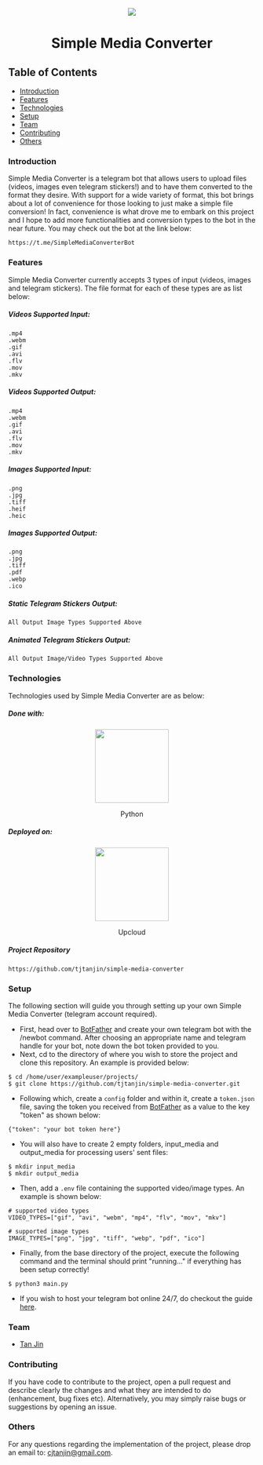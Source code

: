 <p align="center">
  <img src="https://i.imgur.com/risLKv1.jpg" />
  <h1 align="center">Simple Media Converter</h1>
</p>

## Table of Contents
* [Introduction](#introduction)
* [Features](#features)
* [Technologies](#technologies)
* [Setup](#setup)
* [Team](#team)
* [Contributing](#contributing)
* [Others](#others)

### Introduction
Simple Media Converter is a telegram bot that allows users to upload files (videos, images even telegram stickers!) and to have them converted to the format they desire. With support for a wide variety of format, this bot brings about a lot of convenience for those looking to just make a simple file conversion! In fact, convenience is what drove me to embark on this project and I hope to add more functionalities and conversion types to the bot in the near future. You may check out the bot at the link below:
```
https://t.me/SimpleMediaConverterBot
```

### Features
Simple Media Converter currently accepts 3 types of input (videos, images and telegram stickers). The file format for each of these types are as list below:
##### Videos Supported Input:
```
.mp4
.webm
.gif
.avi
.flv
.mov
.mkv
```
##### Videos Supported Output:
```
.mp4
.webm
.gif
.avi
.flv
.mov
.mkv
```
##### Images Supported Input:
```
.png
.jpg
.tiff
.heif
.heic
```
##### Images Supported Output:
```
.png
.jpg
.tiff
.pdf
.webp
.ico
```
##### Static Telegram Stickers Output:
```
All Output Image Types Supported Above
```
##### Animated Telegram Stickers Output:
```
All Output Image/Video Types Supported Above
```

### Technologies
Technologies used by Simple Media Converter are as below:
##### Done with:

<p align="center">
  <img height="150" width="150" src="https://logos-download.com/wp-content/uploads/2016/10/Python_logo_icon.png"/>
</p>
<p align="center">
Python
</p>

##### Deployed on:
<p align="center">
  <img height="150" width="150" src="https://pbs.twimg.com/profile_images/1089877713408557056/aO_IAlp__400x400.jpg" />
</p>
<p align="center">
Upcloud
</p>

##### Project Repository
```
https://github.com/tjtanjin/simple-media-converter
```

### Setup
The following section will guide you through setting up your own Simple Media Converter (telegram account required).
* First, head over to [BotFather](https://t.me/BotFather) and create your own telegram bot with the /newbot command. After choosing an appropriate name and telegram handle for your bot, note down the bot token provided to you.
* Next, cd to the directory of where you wish to store the project and clone this repository. An example is provided below:
```
$ cd /home/user/exampleuser/projects/
$ git clone https://github.com/tjtanjin/simple-media-converter.git
```
* Following which, create a `config` folder and within it, create a `token.json` file, saving the token you received from [BotFather](https://t.me/BotFather) as a value to the key "token" as shown below:
```
{"token": "your bot token here"}
```
* You will also have to create 2 empty folders, input_media and output_media for processing users' sent files:
```
$ mkdir input_media
$ mkdir output_media
```
* Then, add a `.env` file containing the supported video/image types. An example is shown below:
```
# supported video types
VIDEO_TYPES=["gif", "avi", "webm", "mp4", "flv", "mov", "mkv"]

# supported image types
IMAGE_TYPES=["png", "jpg", "tiff", "webp", "pdf", "ico"]
```
* Finally, from the base directory of the project, execute the following command and the terminal should print "running..." if everything has been setup correctly!
```
$ python3 main.py
```
* If you wish to host your telegram bot online 24/7, do checkout the guide [here](https://gist.github.com/tjtanjin/ce560069506e3b6f4d70e570120249ed).

### Team
* [Tan Jin](https://github.com/tjtanjin)

### Contributing
If you have code to contribute to the project, open a pull request and describe clearly the changes and what they are intended to do (enhancement, bug fixes etc). Alternatively, you may simply raise bugs or suggestions by opening an issue.

### Others
For any questions regarding the implementation of the project, please drop an email to: cjtanjin@gmail.com.
